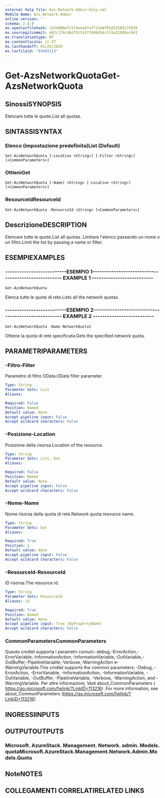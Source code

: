 ```yaml
---
external help file: Azs.Network.Admin-help.xml
Module Name: Azs.Network.Admin
online version: ''
schema: 2.0.0
ms.openlocfilehash: cb5d980efc5f4e4ad7aff13a8f91832589175039
ms.sourcegitcommit: 4d2c178cd6df9151877b08d54c1f4a228dbec9d1
ms.translationtype: MT
ms.contentlocale: it-IT
ms.lasthandoff: 01/29/2020
ms.locfileid: "93491113"
---
```

# <span data-ttu-id="7730e-101">Get-AzsNetworkQuota</span><span class="sxs-lookup"><span data-stu-id="7730e-101">Get-AzsNetworkQuota</span></span>

## <span data-ttu-id="7730e-102">Sinossi</span><span class="sxs-lookup"><span data-stu-id="7730e-102">SYNOPSIS</span></span>
<span data-ttu-id="7730e-103">Elencare tutte le quote.</span><span class="sxs-lookup"><span data-stu-id="7730e-103">List all quotas.</span></span>

## <span data-ttu-id="7730e-104">SINTASSI</span><span class="sxs-lookup"><span data-stu-id="7730e-104">SYNTAX</span></span>

### <span data-ttu-id="7730e-105">Elenco (impostazione predefinita)</span><span class="sxs-lookup"><span data-stu-id="7730e-105">List (Default)</span></span>
```
Get-AzsNetworkQuota [-Location <String>] [-Filter <String>] [<CommonParameters>]
```

### <span data-ttu-id="7730e-106">Ottieni</span><span class="sxs-lookup"><span data-stu-id="7730e-106">Get</span></span>
```
Get-AzsNetworkQuota [-Name] <String> [-Location <String>] [<CommonParameters>]
```

### <span data-ttu-id="7730e-107">ResourceId</span><span class="sxs-lookup"><span data-stu-id="7730e-107">ResourceId</span></span>
```
Get-AzsNetworkQuota -ResourceId <String> [<CommonParameters>]
```

## <span data-ttu-id="7730e-108">Descrizione</span><span class="sxs-lookup"><span data-stu-id="7730e-108">DESCRIPTION</span></span>
<span data-ttu-id="7730e-109">Elencare tutte le quote.</span><span class="sxs-lookup"><span data-stu-id="7730e-109">List all quotas.</span></span>
<span data-ttu-id="7730e-110">Limitare l'elenco passando un nome o un filtro.</span><span class="sxs-lookup"><span data-stu-id="7730e-110">Limit the list by passing a name or filter.</span></span>

## <span data-ttu-id="7730e-111">ESEMPI</span><span class="sxs-lookup"><span data-stu-id="7730e-111">EXAMPLES</span></span>

### <span data-ttu-id="7730e-112">--------------------------ESEMPIO 1--------------------------</span><span class="sxs-lookup"><span data-stu-id="7730e-112">-------------------------- EXAMPLE 1 --------------------------</span></span>
```
Get-AzsNetworkQuota
```

<span data-ttu-id="7730e-113">Elenca tutte le quote di rete.</span><span class="sxs-lookup"><span data-stu-id="7730e-113">Lists all the  network quotas.</span></span>

### <span data-ttu-id="7730e-114">--------------------------ESEMPIO 2--------------------------</span><span class="sxs-lookup"><span data-stu-id="7730e-114">-------------------------- EXAMPLE 2 --------------------------</span></span>
```
Get-AzsNetworkQuota -Name NetworkQuota1
```

<span data-ttu-id="7730e-115">Ottiene la quota di rete specificata.</span><span class="sxs-lookup"><span data-stu-id="7730e-115">Gets the specified network quota.</span></span>

## <span data-ttu-id="7730e-116">PARAMETRI</span><span class="sxs-lookup"><span data-stu-id="7730e-116">PARAMETERS</span></span>

### <span data-ttu-id="7730e-117">-Filtro</span><span class="sxs-lookup"><span data-stu-id="7730e-117">-Filter</span></span>
<span data-ttu-id="7730e-118">Parametro di filtro OData.</span><span class="sxs-lookup"><span data-stu-id="7730e-118">OData filter parameter.</span></span>

```yaml
Type: String
Parameter Sets: List
Aliases: 

Required: False
Position: Named
Default value: None
Accept pipeline input: False
Accept wildcard characters: False
```

### <span data-ttu-id="7730e-119">-Posizione</span><span class="sxs-lookup"><span data-stu-id="7730e-119">-Location</span></span>
<span data-ttu-id="7730e-120">Posizione della risorsa.</span><span class="sxs-lookup"><span data-stu-id="7730e-120">Location of the resource.</span></span>

```yaml
Type: String
Parameter Sets: List, Get
Aliases: 

Required: False
Position: Named
Default value: None
Accept pipeline input: False
Accept wildcard characters: False
```

### <span data-ttu-id="7730e-121">-Nome</span><span class="sxs-lookup"><span data-stu-id="7730e-121">-Name</span></span>
<span data-ttu-id="7730e-122">Nome risorsa della quota di rete.</span><span class="sxs-lookup"><span data-stu-id="7730e-122">Network quota resource name.</span></span>

```yaml
Type: String
Parameter Sets: Get
Aliases: 

Required: True
Position: 1
Default value: None
Accept pipeline input: False
Accept wildcard characters: False
```

### <span data-ttu-id="7730e-123">-ResourceId</span><span class="sxs-lookup"><span data-stu-id="7730e-123">-ResourceId</span></span>
<span data-ttu-id="7730e-124">ID risorsa.</span><span class="sxs-lookup"><span data-stu-id="7730e-124">The resource id.</span></span>

```yaml
Type: String
Parameter Sets: ResourceId
Aliases: id

Required: True
Position: Named
Default value: None
Accept pipeline input: True (ByPropertyName)
Accept wildcard characters: False
```

### <span data-ttu-id="7730e-125">CommonParameters</span><span class="sxs-lookup"><span data-stu-id="7730e-125">CommonParameters</span></span>
<span data-ttu-id="7730e-126">Questo cmdlet supporta i parametri comuni:-debug,-ErrorAction,-ErrorVariable,-InformationAction,-InformationVariable,-OutVariable,-OutBuffer,-PipelineVariable,-Verbose,-WarningAction e-WarningVariable.</span><span class="sxs-lookup"><span data-stu-id="7730e-126">This cmdlet supports the common parameters: -Debug, -ErrorAction, -ErrorVariable, -InformationAction, -InformationVariable, -OutVariable, -OutBuffer, -PipelineVariable, -Verbose, -WarningAction, and -WarningVariable.</span></span> <span data-ttu-id="7730e-127">Per altre informazioni, Vedi about_CommonParameters ( https://go.microsoft.com/fwlink/?LinkID=113216) .</span><span class="sxs-lookup"><span data-stu-id="7730e-127">For more information, see about_CommonParameters (https://go.microsoft.com/fwlink/?LinkID=113216).</span></span>

## <span data-ttu-id="7730e-128">INGRESSI</span><span class="sxs-lookup"><span data-stu-id="7730e-128">INPUTS</span></span>

## <span data-ttu-id="7730e-129">OUTPUT</span><span class="sxs-lookup"><span data-stu-id="7730e-129">OUTPUTS</span></span>

### <span data-ttu-id="7730e-130">Microsoft. AzureStack. Management. Network. admin. Models. quota</span><span class="sxs-lookup"><span data-stu-id="7730e-130">Microsoft.AzureStack.Management.Network.Admin.Models.Quota</span></span>

## <span data-ttu-id="7730e-131">Note</span><span class="sxs-lookup"><span data-stu-id="7730e-131">NOTES</span></span>

## <span data-ttu-id="7730e-132">COLLEGAMENTI CORRELATI</span><span class="sxs-lookup"><span data-stu-id="7730e-132">RELATED LINKS</span></span>

